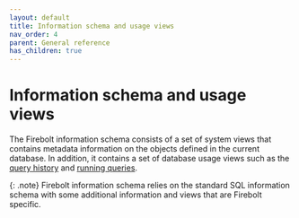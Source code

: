 ```yaml
---
layout: default
title: Information schema and usage views
nav_order: 4
parent: General reference
has_children: true
---
```


# Information schema and usage views

The Firebolt information schema consists of a set of system views that contains metadata information on the objects defined in the current database. In addition, it contains a set of database usage views such as the [query history](query-history-view.md) and [running queries](running-queries.md).

{: .note}
Firebolt information schema relies on the standard SQL information schema with some additional information and views that are Firebolt specific.
